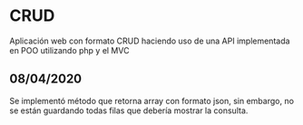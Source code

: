 # CRUD
Aplicación web con formato CRUD haciendo uso de una API implementada en POO utilizando php y el MVC

## 08/04/2020
Se implementó método que retorna array con formato json, sin embargo, no se están guardando todas filas que debería mostrar la consulta.
